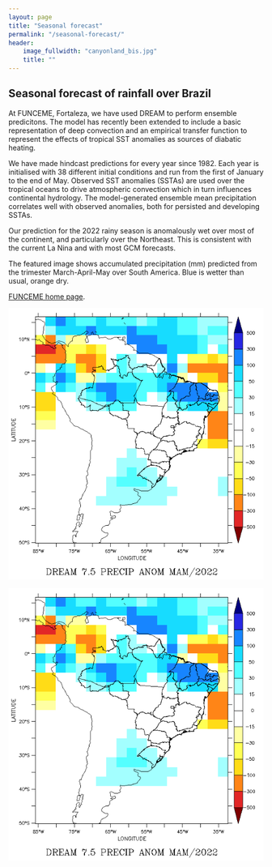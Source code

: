 ```yaml
---
layout: page
title: "Seasonal forecast"
permalink: "/seasonal-forecast/"
header:
    image_fullwidth: "canyonland_bis.jpg"
    title: ""
---
```


## Seasonal forecast of rainfall over Brazil

At FUNCEME, Fortaleza, we have used DREAM to perform ensemble predicitons. The model has recently been extended to include a basic representation of deep convection and an empirical transfer function to represent the effects of tropical SST anomalies as sources of diabatic heating.

We have made hindcast predictions for every year since 1982. Each year is initialised with 38 different initial conditions and run from the first of January to the end of May. Observed SST anomalies (SSTAs) are used over the tropical oceans to drive atmospheric convection which in turn influences continental hydrology. The model-generated ensemble mean precipitation correlates well with observed anomalies, both for persisted and developing SSTAs.

Our prediction for the 2022 rainy season is anomalously wet over most of the continent, and particularly over the Northeast. This is consistent with the current La Nina and with most GCM forecasts.

The featured image shows accumulated precipitation (mm) predicted from the trimester March-April-May over South America. Blue is wetter than usual, orange dry.

 [FUNCEME home page](http://www.funceme.br).

 ![MAMseasonaforecast](/images/fcst-anom-2022-MAM.png)

 ![MAMseasonaforecast](/images/fcst-anom-2022-MAM.png)
 
